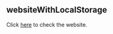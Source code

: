 <h2>websiteWithLocalStorage</h2>

Click <a href="https://uday-2997.github.io/websiteWithLocalStorage/" target="_blank">here</a> to check the website.
